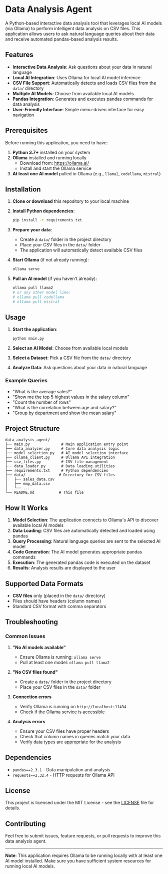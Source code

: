 # Data Analysis Agent

A Python-based interactive data analysis tool that leverages local AI models (via Ollama) to perform intelligent data analysis on CSV files. This application allows users to ask natural language queries about their data and receive automated pandas-based analysis results.

## Features

- **Interactive Data Analysis**: Ask questions about your data in natural language
- **Local AI Integration**: Uses Ollama for local AI model inference
- **CSV File Support**: Automatically detects and loads CSV files from the `data/` directory
- **Multiple AI Models**: Choose from available local AI models
- **Pandas Integration**: Generates and executes pandas commands for data analysis
- **User-Friendly Interface**: Simple menu-driven interface for easy navigation

## Prerequisites

Before running this application, you need to have:

1. **Python 3.7+** installed on your system
2. **Ollama** installed and running locally
   - Download from: https://ollama.ai/
   - Install and start the Ollama service
3. **At least one AI model** pulled in Ollama (e.g., `llama2`, `codellama`, `mistral`)

## Installation

1. **Clone or download** this repository to your local machine

2. **Install Python dependencies**:
   ```bash
   pip install -r requirements.txt
   ```

3. **Prepare your data**:
   - Create a `data/` folder in the project directory
   - Place your CSV files in the `data/` folder
   - The application will automatically detect available CSV files

4. **Start Ollama** (if not already running):
   ```bash
   ollama serve
   ```

5. **Pull an AI model** (if you haven't already):
   ```bash
   ollama pull llama2
   # or any other model like:
   # ollama pull codellama
   # ollama pull mistral
   ```

## Usage

1. **Start the application**:
   ```bash
   python main.py
   ```

2. **Select an AI Model**: Choose from available local models

3. **Select a Dataset**: Pick a CSV file from the `data/` directory

4. **Analyze Data**: Ask questions about your data in natural language

### Example Queries

- "What is the average sales?"
- "Show me the top 5 highest values in the salary column"
- "Count the number of rows"
- "What is the correlation between age and salary?"
- "Group by department and show the mean salary"

## Project Structure

```
data_analysis_agent/
├── main.py              # Main application entry point
├── data_analyzer.py     # Core data analysis logic
├── model_selection.py   # AI model selection interface
├── ollama_client.py     # Ollama API integration
├── csv_files.py         # CSV file management
├── data_loader.py       # Data loading utilities
├── requirements.txt     # Python dependencies
├── data/               # Directory for CSV files
│   ├── sales_data.csv
│   ├── emp_data.csv
│   └── ...
└── README.md           # This file
```

## How It Works

1. **Model Selection**: The application connects to Ollama's API to discover available local AI models
2. **Data Loading**: CSV files are automatically detected and loaded using pandas
3. **Query Processing**: Natural language queries are sent to the selected AI model
4. **Code Generation**: The AI model generates appropriate pandas commands
5. **Execution**: The generated pandas code is executed on the dataset
6. **Results**: Analysis results are displayed to the user

## Supported Data Formats

- **CSV files** only (placed in the `data/` directory)
- Files should have headers (column names)
- Standard CSV format with comma separators

## Troubleshooting

### Common Issues

1. **"No AI models available"**
   - Ensure Ollama is running: `ollama serve`
   - Pull at least one model: `ollama pull llama2`

2. **"No CSV files found"**
   - Create a `data/` folder in the project directory
   - Place your CSV files in the `data/` folder

3. **Connection errors**
   - Verify Ollama is running on `http://localhost:11434`
   - Check if the Ollama service is accessible

4. **Analysis errors**
   - Ensure your CSV files have proper headers
   - Check that column names in queries match your data
   - Verify data types are appropriate for the analysis

## Dependencies

- `pandas==2.3.1` - Data manipulation and analysis
- `requests==2.32.4` - HTTP requests for Ollama API

## License

This project is licensed under the MIT License - see the [LICENSE](LICENSE) file for details.

## Contributing

Feel free to submit issues, feature requests, or pull requests to improve this data analysis agent.

---

**Note**: This application requires Ollama to be running locally with at least one AI model installed. Make sure you have sufficient system resources for running local AI models.